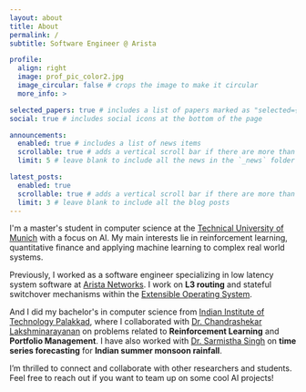 ```yaml
---
layout: about
title: About
permalink: /
subtitle: Software Engineer @ Arista

profile:
  align: right
  image: prof_pic_color2.jpg
  image_circular: false # crops the image to make it circular
  more_info: >

selected_papers: true # includes a list of papers marked as "selected={true}"
social: true # includes social icons at the bottom of the page

announcements:
  enabled: true # includes a list of news items
  scrollable: true # adds a vertical scroll bar if there are more than 3 news items
  limit: 5 # leave blank to include all the news in the `_news` folder

latest_posts:
  enabled: true
  scrollable: true # adds a vertical scroll bar if there are more than 3 new posts items
  limit: 3 # leave blank to include all the blog posts
---
```


I'm a master's student in computer science at the [Technical University of Munich](https://www.tum.de/) with a focus on AI. My main interests lie in reinforcement learning, quantitative finance and applying machine learning to complex real world systems.

Previously, I worked as a software engineer specializing in low latency system software at [Arista Networks](https://www.arista.com/). I work on **L3 routing** and stateful switchover mechanisms within the [Extensible Operating System](https://www.arista.com/en/products/eos). 

And I did my bachelor's in computer science from [Indian Institute of Technology Palakkad](https://iitpkd.ac.in), where I collaborated with [Dr. Chandrashekar Lakshminarayanan](https://cerai.iitm.ac.in/people/chandrasekhar-lakshminarayanan/) on problems related to **Reinforcement Learning** and **Portfolio Management**. I have also worked with [Dr. Sarmistha Singh](https://sites.google.com/iitpkd.ac.in/sarmistha-arl) on **time series forecasting** for **Indian summer monsoon rainfall**.

I’m thrilled to connect and collaborate with other researchers and students. Feel free to reach out if you want to team up on some cool AI projects!
